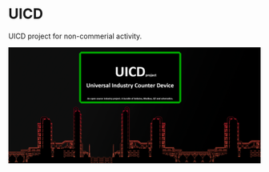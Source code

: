 # UICD
UICD project for non-commerial activity.
<div id="header" align="center">
  <img src="resources/img/preview.png"/>
</div>
